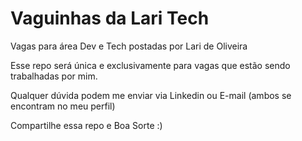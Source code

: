 # Vaguinhas da Lari Tech 
Vagas para área Dev e Tech postadas por Lari de Oliveira

Esse repo será única e exclusivamente para vagas que estão sendo trabalhadas por mim. 

Qualquer dúvida podem me enviar via Linkedin ou E-mail (ambos se encontram no meu perfil)

Compartilhe essa repo e Boa Sorte :)
